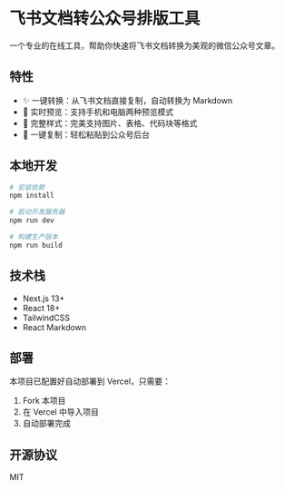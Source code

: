 # 飞书文档转公众号排版工具

一个专业的在线工具，帮助你快速将飞书文档转换为美观的微信公众号文章。

## 特性

- ✨ 一键转换：从飞书文档直接复制，自动转换为 Markdown
- 📱 实时预览：支持手机和电脑两种预览模式
- 🎨 完整样式：完美支持图片、表格、代码块等格式
- 🚀 一键复制：轻松粘贴到公众号后台

## 本地开发

```bash
# 安装依赖
npm install

# 启动开发服务器
npm run dev

# 构建生产版本
npm run build
```

## 技术栈

- Next.js 13+
- React 18+
- TailwindCSS
- React Markdown

## 部署

本项目已配置好自动部署到 Vercel，只需要：

1. Fork 本项目
2. 在 Vercel 中导入项目
3. 自动部署完成

## 开源协议

MIT
